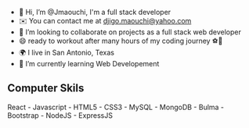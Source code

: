 - 👋 Hi, I’m @Jmaouchi, I'm a full stack developer
- ✉️ You can contact me at djigo.maouchi@yahoo.com
- 💞️ I’m looking to collaborate on projects as a full stack web developer
- 😄 ready to workout after many hours of my coding journey ⚽🥊
- 🌍 I live in San Antonio, Texas
- 🌱 I’m currently learning Web Developement 

## Computer Skils
React - Javascript - HTML5 - CSS3 - MySQL - MongoDB - Bulma - Bootstrap - NodeJS - ExpressJS


<!---
Jmaouchi/Jmaouchi is a ✨ special ✨ repository because its `README.md` (this file) appears on your GitHub profile.
You can click the Preview link to take a look at your changes.
--->
